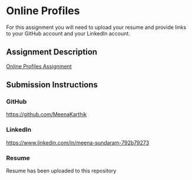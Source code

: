 # Online Profiles
For this assignment you will need to upload your resume and provide links to your GitHub account and your LinkedIn account.

## Assignment Description
[Online Profiles Assignment](https://education.launchcode.org/liftoff/modules/assignments/online-profiles)

## Submission Instructions
 
### GitHub
https://github.com/MeenaKarthik
 
### LinkedIn
https://www.linkedin.com/in/meena-sundaram-792b79273

### Resume
Resume has been uploaded to this repository

